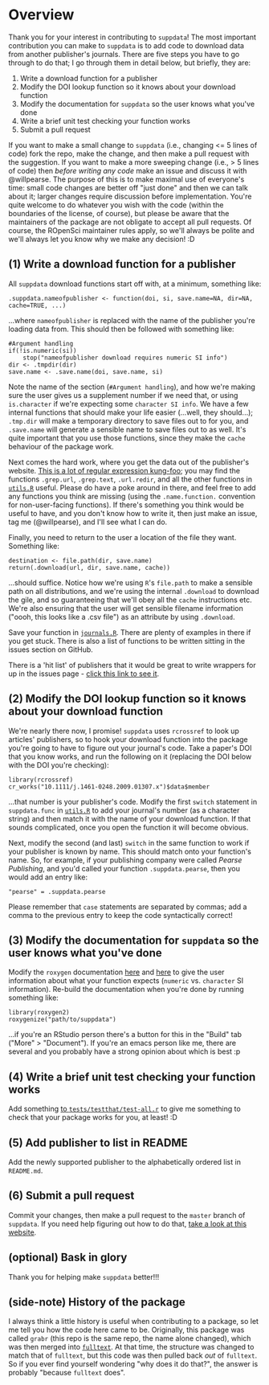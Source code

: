 # Overview

Thank you for your interest in contributing to `suppdata`! The most important contribution you can make to `suppdata` is to add code to download data from another publisher's journals. There are five steps you have to go through to do that; I go through them in detail below, but briefly, they are:

1. Write a download function for a publisher
2. Modify the DOI lookup function so it knows about your download function
3. Modify the documentation for `suppdata` so the user knows what you've done
4. Write a brief unit test checking your function works
5. Submit a pull request

If you want to make a small change to `suppdata` (i.e., changing <= 5 lines of code) fork the repo, make the change, and then make a pull request with the suggestion. If you want to make a more sweeping change (i.e., > 5 lines of code) then _before writing any code_ make an issue and discuss it with @willpearse. The purpose of this is to make maximal use of everyone's time: small code changes are better off "just done" and then we can talk about it; larger changes require discussion before implementation. You're quite welcome to do whatever you wish with the code (within the boundaries of the license, of course), but please be aware that the maintainers of the package are not obligate to accept all pull requests. Of course, the ROpenSci maintainer rules apply, so we'll always be polite and we'll always let you know why we make any decision! :D

## (1) Write a download function for a publisher

All `suppdata` download functions start off with, at a minimum, something like:

```{R}
.suppdata.nameofpublisher <- function(doi, si, save.name=NA, dir=NA, cache=TRUE, ...)
```

...where `nameofpublisher` is replaced with the name of the publisher you're loading data from. This should then be followed with something like:

```{R}
#Argument handling
if(!is.numeric(si))
    stop("nameofpublisher download requires numeric SI info")
dir <- .tmpdir(dir)
save.name <- .save.name(doi, save.name, si)
```

Note the name of the section (`#Argument handling`), and how we're making sure the user gives us a supplement number if we need that, or using `is.character` if we're expecting some `character SI info`. We have a few internal functions that should make your life easier (...well, they should...); `.tmp.dir` will make a temporary directory to save files out to for you, and `.save.name` will generate a sensible name to save files out to as well. It's quite important that you use those functions, since they make the `cache` behaviour of the package work.

Next comes the hard work, where you get the data out of the publisher's website. [This is a lot of regular expression kung-foo](https://xkcd.com/208/); you may find the functions `.grep.url`, `.grep.text`, `.url.redir`, and all the other functions in [`utils.R`](https://github.com/willpearse/suppdata/blob/master/R/utils.R) useful. Please do have a poke around in there, and feel free to add any functions you think are missing (using the `.name.function.` convention for non-user-facing functions). If there's something you think would be useful to have, and you don't know how to write it, then just make an issue, tag me (@willpearse), and I'll see what I can do.

Finally, you need to return to the user a location of the file they want. Something like:

```{R}
destination <- file.path(dir, save.name)
return(.download(url, dir, save.name, cache))
```

...should suffice. Notice how we're using `R`'s `file.path` to make a sensible path on all distributions, and we're using the internal `.download` to download the gile, and so guaranteeing that we'll obey all the `cache` instructions etc. We're also ensuring that the user will get sensible filename information ("oooh, this looks like a .csv file") as an attribute by using `.download`.

Save your function in [`journals.R`](https://github.com/willpearse/suppdata/blob/master/R/journals.R). There are plenty of examples in there if you get stuck. There is also a list of functions to be written sitting in the issues section on GitHub.

There is a 'hit list' of publishers that it would be great to write wrappers for up in the issues page - [click this link to see it](https://github.com/willpearse/suppdata/issues/2).

## (2) Modify the DOI lookup function so it knows about your download function

We're nearly there now, I promise! `suppdata` uses `rcrossref` to look up articles' publishers, so to hook your download function into the package you're going to have to figure out your journal's code. Take a paper's DOI that you know works, and run the following on it (replacing the DOI below with the DOI you're checking):

```{R}
library(rcrossref)
cr_works("10.1111/j.1461-0248.2009.01307.x")$data$member
```

...that number is your publisher's code. Modify the first `switch` statement in `suppdata.func` in [`utils.R`](https://github.com/willpearse/suppdata/blob/master/R/utils.R) to add your journal's number (as a character string) and then match it with the name of your download function. If that sounds complicated, once you open the function it will become obvious.

Next, modify the second (and last) `switch` in the same function to work if your publisher is known by name. This should match onto your function's name. So, for example, if your publishing company were called _Pearse Publishing_, and you'd called your function `.suppdata.pearse`, then you would add an entry like:

```{R}
"pearse" = .suppdata.pearse
```

Please remember that `case` statements are separated by commas; add a comma to the previous entry to keep the code syntactically correct!

## (3) Modify the documentation for `suppdata` so the user knows what you've done

Modify the `roxygen` documentation [here](https://github.com/willpearse/suppdata/blob/master/R/suppdata.R#L17) and [here](https://github.com/willpearse/suppdata/blob/master/man-roxygen/suppdata.R#L27) to give the user information about what your function expects (`numeric` vs. `character` SI information). Re-build the documentation when you're done by running something like:

```{R}
library(roxygen2)
roxygenize("path/to/suppdata")
```

...if you're an RStudio person there's a button for this in the "Build" tab ("More" > "Document"). If you're an emacs person like me, there are several and you probably have a strong opinion about which is best :p

## (4) Write a brief unit test checking your function works

Add something [to `tests/testthat/test-all.r`](https://github.com/willpearse/suppdata/blob/master/tests/testthat/test-all.r) to give me something to check that your package works for you, at least! :D

## (5) Add publisher to list in README

Add the newly supported publisher to the alphabetically ordered list in `README.md`.

## (6) Submit a pull request

Commit your changes, then make a pull request to the `master` branch of `suppdata`. If you need help figuring out how to do that, [take a look at this website](https://help.github.com/articles/creating-a-pull-request/).

## (optional) Bask in glory

Thank you for helping make `suppdata` better!!!

## (side-note) History of the package

I always think a little history is useful when contributing to a package, so let me tell you how the code here came to be. Originally, this package was called `grabr` (this repo is the same repo, the name alone changed), which was then merged into [`fulltext`](https://github.com/ropensci/fulltext/). At that time, the structure was changed to match that of `fulltext`, but this code was then pulled back _out_ of `fulltext`. So if you ever find yourself wondering "why does it do that?", the answer is probably "because `fulltext` does".